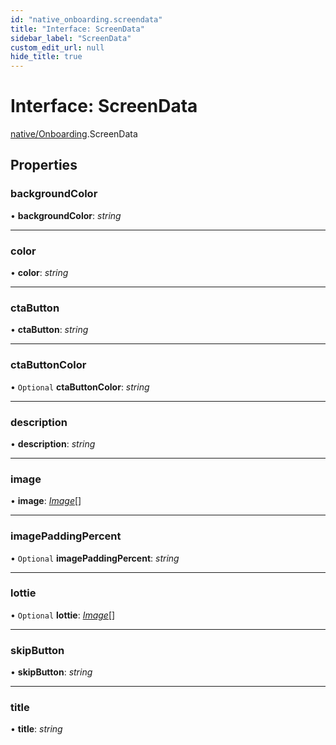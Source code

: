 ```yaml
---
id: "native_onboarding.screendata"
title: "Interface: ScreenData"
sidebar_label: "ScreenData"
custom_edit_url: null
hide_title: true
---
```


# Interface: ScreenData

[native/Onboarding](../modules/native_onboarding.md).ScreenData

## Properties

### backgroundColor

• **backgroundColor**: *string*

___

### color

• **color**: *string*

___

### ctaButton

• **ctaButton**: *string*

___

### ctaButtonColor

• `Optional` **ctaButtonColor**: *string*

___

### description

• **description**: *string*

___

### image

• **image**: [*Image*](../modules/core_types.md#image)[]

___

### imagePaddingPercent

• `Optional` **imagePaddingPercent**: *string*

___

### lottie

• `Optional` **lottie**: [*Image*](../modules/core_types.md#image)[]

___

### skipButton

• **skipButton**: *string*

___

### title

• **title**: *string*
